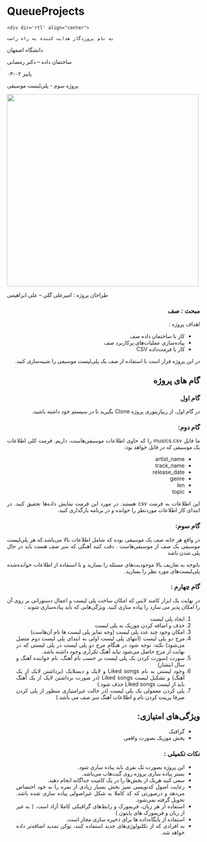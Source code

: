 # QueueProjects


    <div dir='rtl' align="center">
    
    به نام پروردگار هدایت کننده به راه راست

  دانشگاه اصفهان

  ساختمان داده – دکتر رمضانی 

  پاییز ۰۲-۰۳

  پروژه سوم - پلی‌لیست موسیقی 


<img src="https://s25.picofile.com/file/8454207476/Picture3.png"  width="500"/>
  
  طراحان پروژه : امیرعلی گلی – علی ابراهیمی
</div>

<div dir='rtl' align="justify">
  
### مبحث : صف
اهداف پروژه :
+	کار با ساختمان داده صف
+	پیاده‌سازی عملیات‌های پرکاربرد صف
+ کار با فرمت‌داده CSV  
  
  
در این پروژه قرار است با استفاده از صف یک پلی‌لیست موسیقی را شبیه‌سازی کنید.

## گام های پروژه
### گام اول
در گام اول، از ریپازیتوری پروژه Clone بگیرید تا در سیستم خود داشته باشید.
### گام دوم:
ما فایل musics.csv را که حاوی اطلاعات موسیقی‌هاست، داریم.
فرمت کلی اطلاعات یک موسیقی که در فایل خواهد بود:
+	artist_name
+	track_name
+	release_date
+	genre
+	len
+	topic


این اطلاعات به فرمت csv هستند. در مورد این فرمت نمایش داده‌ها تحقیق کنید.
در ابتدای کار اطلاعات موردنظر را خوانده و در برنامه بارگذاری کنید.
### گام سوم:
در واقع هر خانه صف یک موسیقی بوده که شامل اطلاعات بالا می‌باشد.که هر پلی‌لیست موسیقی یک صف از موسیقی‌هاست . دقت کنید آهنگی که سر صف هست باید در حال پلی شدن باشد 

باتوجه به تعاریف بالا موجودیت‌‌های مسئله را بسازید و با استفاده از اطلاعات خوانده‌شده پلی‌لیست‌های مورد نظر را بسازید.
  
  ### گام چهارم :
  در نهایت یک ابزار کامند لاینی که  امکان ساخت پلی لیست و اعمال دستوراتی بر روی آن را امکان پذیر می سازد را پیاده سازی کنید.
ویژگی‌هایی که باید پیاده‌سازی شوند :
1.	ایجاد پلی لیست
2.	حذف و اضافه کردن موزیک به پلی لیست
3.	امکان وجود چند عدد پلی لیست (وجه تمایز پلی لیست ها نام آن‌هاست)
4.	مرج دو پلی لیست (انتهای پلی لیست اولی به ابتدای پلی لیست دوم متصل می‌شود)
نکته: توجه شود در هنگام مرج دو پلی لیست در پلی لیستی که در نهایت از مرج حاصل می‌شود نباید آهنگ تکراری وجود داشته باشد.
5.	سورت (سورت کردن یک پلی لیست بر حسب نام آهنگ، نام خواننده آهنگ و سال انتشار)
6.	وجود لیستی به نام Liked songs و لایک و دیسلایک (برداشتن لایک از یک آهنگ) و تشکیل لیست Liked songs (در صورت برداشتن لایک از یک آهنگ باید از لیست Liked songs حذف شود.)
7.	پلی کردن معمولی یک پلی لیست (در حالت غیرامتیازی منظور از پلی کردن صرفا پرینت کردن نام و اطلاعات آهنگ سر صف می باشد.)
## ویژگی‌های امتیازی:
+ گرافیک
+ پخش موزیک بصورت واقعی

### نکات تکمیلی :
+ این پروژه بصورت تک نفری باید پیاده سازی شود.
+ بستر پیاده سازی پروژه روی گیت‌هاب می‌باشد.
+ سعی کنید هریک از بخش‌ها را در یک کامیت جداگانه انجام دهید.
+ رعایت اصول کدنویسی تمیز بخش بسیار زیادی از نمره را به خود اختصاص می‌دهد و درصورتی که کد کاملا به شکل غیراصولی پیاده سازی شده باشد. تحویل گرفته نمی‌شود.
+ استفاده از هر زبان، فریمورک و رابط‌های گرافیکی کاملا آزاد است. ( به غیر از زبان و فریمورک های پایتون )
+ استفاده از پایگاه‌داده ها برای ذخیره سازی مجاز است.
+ به افرادی که از تکلنولوژی‌های جدید استفاده کنند، توکن تمدید اضافه‌تر داده خواهد شد.




</div>
